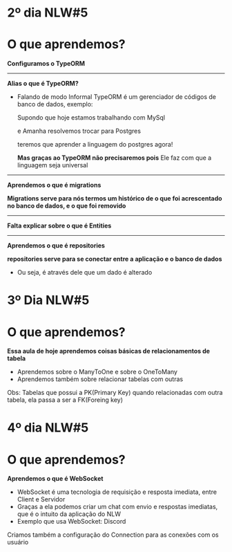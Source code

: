 # 2º dia NLW#5

# O que aprendemos?

**Configuramos o TypeORM**

<hr>

**Alias o que é TypeORM?**

- Falando de modo Informal TypeORM é um gerenciador de códigos de banco de dados, exemplo:

  Supondo que hoje estamos trabalhando com MySql

  e Amanha resolvemos trocar para Postgres

  teremos que aprender a linguagem do postgres agora!

  **Mas graças ao TypeORM não precisaremos pois**
  Ele faz com que a linguagem seja universal

<hr>

**Aprendemos o que é migrations**

**Migrations serve para nós termos um histórico de o que foi acrescentado no banco de dados, e o que foi removido**

<hr>

**Falta explicar sobre o que é Entities**

<hr>

**Aprendemos o que é repositories**

**repositories serve para se conectar entre a aplicação e o banco de dados**

- Ou seja, é através dele que um dado é alterado

# 3º Dia NLW#5

# O que aprendemos?

**Essa aula de hoje aprendemos coisas básicas de relacionamentos de tabela**

- Aprendemos sobre o ManyToOne e sobre o OneToMany
- Aprendemos também sobre relacionar tabelas com outras

Obs: Tabelas que possui a PK(Primary Key) quando relacionadas com outra tabela, ela passa a ser a FK(Foreing key)

# 4º dia NLW#5

# O que aprendemos?

**Aprendemos o que é WebSocket**

- WebSocket é uma tecnologia de requisição e resposta imediata, entre Client e Servidor
- Graças a ela podemos criar um chat com envio e respostas imediatas, que é o intuito da aplicação do NLW
- Exemplo que usa WebSocket: Discord

Criamos também a configuração do Connection para as conexões com os usuário
